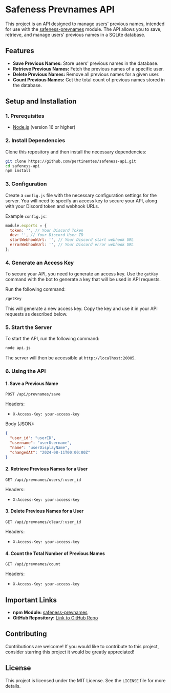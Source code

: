 # Safeness Prevnames API

This project is an API designed to manage users' previous names, intended for use with the [safeness-prevnames](https://www.npmjs.com/package/safeness-prevnames) module. The API allows you to save, retrieve, and manage users' previous names in a SQLite database.

## Features

- **Save Previous Names:** Store users' previous names in the database.
- **Retrieve Previous Names:** Fetch the previous names of a specific user.
- **Delete Previous Names:** Remove all previous names for a given user.
- **Count Previous Names:** Get the total count of previous names stored in the database.

## Setup and Installation

### 1. Prerequisites

- [Node.js](https://nodejs.org/) (version 16 or higher)

### 2. Install Dependencies

Clone this repository and then install the necessary dependencies:

```bash
git clone https://github.com/pertinentes/safeness-api.git
cd safeness-api
npm install
```

### 3. Configuration

Create a `config.js` file with the necessary configuration settings for the server. You will need to specify an access key to secure your API, along with your Discord token and webhook URLs.

Example `config.js`:

```javascript
module.exports = {
  token: '', // Your Discord Token
  dev: '', // Your Discord User ID
  startWebhookUrl: '', // Your Discord start webhook URL
  errorWebhookUrl: '', // Your Discord error webhook URL
};
```

### 4. Generate an Access Key

To secure your API, you need to generate an access key. Use the `getKey` command with the bot to generate a key that will be used in API requests.

Run the following command:

```bash
/getKey
```

This will generate a new access key. Copy the key and use it in your API requests as described below.

### 5. Start the Server

To start the API, run the following command:

```bash
node api.js
```

The server will then be accessible at `http://localhost:20005`.

### 6. Using the API

#### 1. Save a Previous Name

```http
POST /api/prevnames/save
```

Headers:
- `X-Access-Key: your-access-key`

Body (JSON):
```json
{
  "user_id": "userID",
  "username": "userUsername",
  "name": "userDisplayName",
  "changedAt": "2024-08-11T00:00:00Z"
}
```

#### 2. Retrieve Previous Names for a User

```http
GET /api/prevnames/users/:user_id
```

Headers:
- `X-Access-Key: your-access-key`

#### 3. Delete Previous Names for a User

```http
GET /api/prevnames/clear/:user_id
```

Headers:
- `X-Access-Key: your-access-key`

#### 4. Count the Total Number of Previous Names

```http
GET /api/prevnames/count
```

Headers:
- `X-Access-Key: your-access-key`

## Important Links

- **npm Module:** [safeness-prevnames](https://www.npmjs.com/package/safeness-prevnames)
- **GitHub Repository:** [Link to GitHub Repo](https://github.com/pertinentes/safeness-prevnames)

## Contributing

Contributions are welcome! If you would like to contribute to this project, consider starring this project it would be greatly appreciated!

## License

This project is licensed under the MIT License. See the `LICENSE` file for more details.
